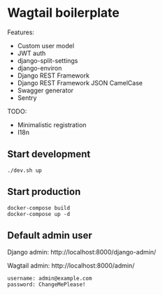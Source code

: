 # Wagtail boilerplate

Features:

- Custom user model
- JWT auth
- django-split-settings
- django-environ
- Django REST Framework
- Django REST Framework JSON CamelCase
- Swagger generator
- Sentry

TODO:

- Minimalistic registration
- I18n


## Start development

```shell
./dev.sh up
```

## Start production

```shell
docker-compose build
docker-compose up -d
```


## Default admin user 

Django admin: http://localhost:8000/django-admin/

Wagtail admin: http://localhost:8000/admin/

```
username: admin@example.com
password: ChangeMePlease!
```